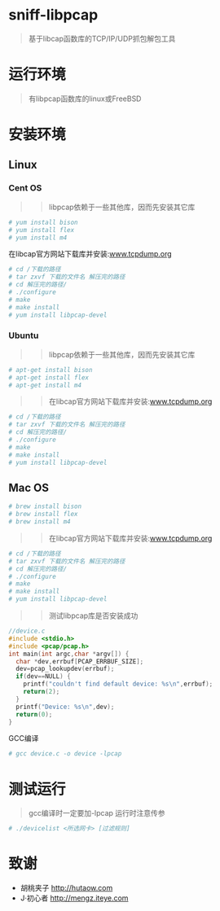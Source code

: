 # sniff-libpcap
> 基于libcap函数库的TCP/IP/UDP抓包解包工具
# 运行环境
> 有libpcap函数库的linux或FreeBSD
# 安装环境
## Linux
### Cent OS
>> libpcap依赖于一些其他库，因而先安装其它库
``` bash
# yum install bison
# yum install flex
# yum install m4
```
在libcap官方网站下载库并安装:www.tcpdump.org
``` bash
# cd /下载的路径
# tar zxvf 下载的文件名 解压完的路径
# cd 解压完的路径/
# ./configure 
# make
# make install
# yum install libpcap-devel
```
### Ubuntu
>> libpcap依赖于一些其他库，因而先安装其它库
``` bash
# apt-get install bison
# apt-get install flex
# apt-get install m4
```
>> 在libcap官方网站下载库并安装:www.tcpdump.org
``` bash
# cd /下载的路径
# tar zxvf 下载的文件名 解压完的路径
# cd 解压完的路径/
# ./configure 
# make
# make install
# yum install libpcap-devel
```
## Mac OS
``` bash
# brew install bison
# brew install flex
# brew install m4
```
>> 在libcap官方网站下载库并安装:www.tcpdump.org
``` bash
# cd /下载的路径
# tar zxvf 下载的文件名 解压完的路径
# cd 解压完的路径/
# ./configure 
# make
# make install
# yum install libpcap-devel
```
>> 测试libpcap库是否安装成功
``` C
//device.c
#include <stdio.h>
#include <pcap/pcap.h>
int main(int argc,char *argv[]) {
  char *dev,errbuf[PCAP_ERRBUF_SIZE];
  dev=pcap_lookupdev(errbuf);
  if(dev==NULL) {
    printf("couldn't find default device: %s\n",errbuf);
    return(2);
  }
  printf("Device: %s\n",dev);
  return(0);
} 
```
GCC编译
``` bash
# gcc device.c -o device -lpcap
```
# 测试运行
> gcc编译时一定要加-lpcap
> 运行时注意传参
``` bash
# ./devicelist <所选网卡> [过滤规则]
```
# 致谢
- 胡桃夹子 http://hutaow.com
- J·初心者 http://mengz.iteye.com
